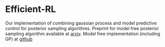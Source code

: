 # Efficient-RL
Our implementation of combining gaussian process and model predictive control for posterior sampling algorithms. Preprint for model free posterior sampling algorithm available at [arxiv](https://arxiv.org/abs/1812.04359). Model free implementation (including GP) at [github](https://github.com/Eunice330/general-RL)
